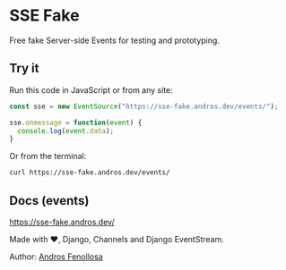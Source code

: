 # SSE Fake

Free fake Server-side Events for testing and prototyping.

## Try it

Run this code in JavaScript or from any site:

``` javascript
const sse = new EventSource("https://sse-fake.andros.dev/events/");

sse.onmessage = function(event) {
  console.log(event.data);
}
```

Or from the terminal:

``` bash
curl https://sse-fake.andros.dev/events/
```

## Docs (events)

https://sse-fake.andros.dev/


Made with ♥️, Django, Channels and Django EventStream.

Author: [Andros Fenollosa](https://andros.dev/)

